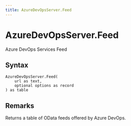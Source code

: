 ```yaml
---
title: AzureDevOpsServer.Feed
---
```


# AzureDevOpsServer.Feed


Azure DevOps Services Feed


## Syntax

```powerquery
AzureDevOpsServer.Feed(
    url as text,
    optional options as record
) as table
```


## Remarks

Returns a table of OData feeds offered by Azure DevOps.


